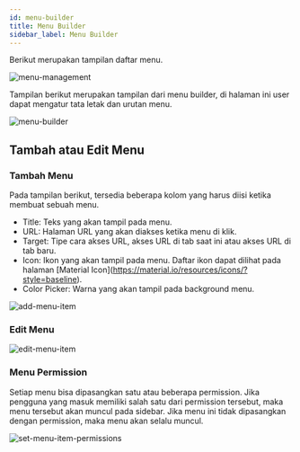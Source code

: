 ```yaml
---
id: menu-builder
title: Menu Builder
sidebar_label: Menu Builder
---
```


Berikut merupakan tampilan daftar menu.

![menu-management](assets/menu-management.png)

Tampilan berikut merupakan tampilan dari menu builder, di halaman ini user dapat mengatur tata letak dan urutan menu.

![menu-builder](assets/menu-builder.png)

## Tambah atau Edit Menu

### Tambah Menu

Pada tampilan berikut, tersedia beberapa kolom yang harus diisi ketika membuat sebuah menu.

* Title: Teks yang akan tampil pada menu.
* URL: Halaman URL yang akan diakses ketika menu di klik.
* Target: Tipe cara akses URL, akses URL di tab saat ini atau akses URL di tab baru.
* Icon: Ikon yang akan tampil pada menu. Daftar ikon dapat dilihat pada halaman \[Material Icon\](https://material.io/resources/icons/?style=baseline).
* Color Picker: Warna yang akan tampil pada background menu.

![add-menu-item](assets/add-menu-item.png)

### Edit Menu

![edit-menu-item](assets/edit-menu-item.png)

### Menu Permission

Setiap menu bisa dipasangkan satu atau beberapa permission. Jika pengguna yang masuk memiliki salah satu dari permission tersebut, maka menu tersebut akan muncul pada sidebar. Jika menu ini tidak dipasangkan dengan permission, maka menu akan selalu muncul.

![set-menu-item-permissions](assets/set-menu-item-permissions.png)
